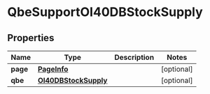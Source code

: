 
# QbeSupportOI40DBStockSupply

## Properties
Name | Type | Description | Notes
------------ | ------------- | ------------- | -------------
**page** | [**PageInfo**](PageInfo.md) |  |  [optional]
**qbe** | [**OI40DBStockSupply**](OI40DBStockSupply.md) |  |  [optional]



